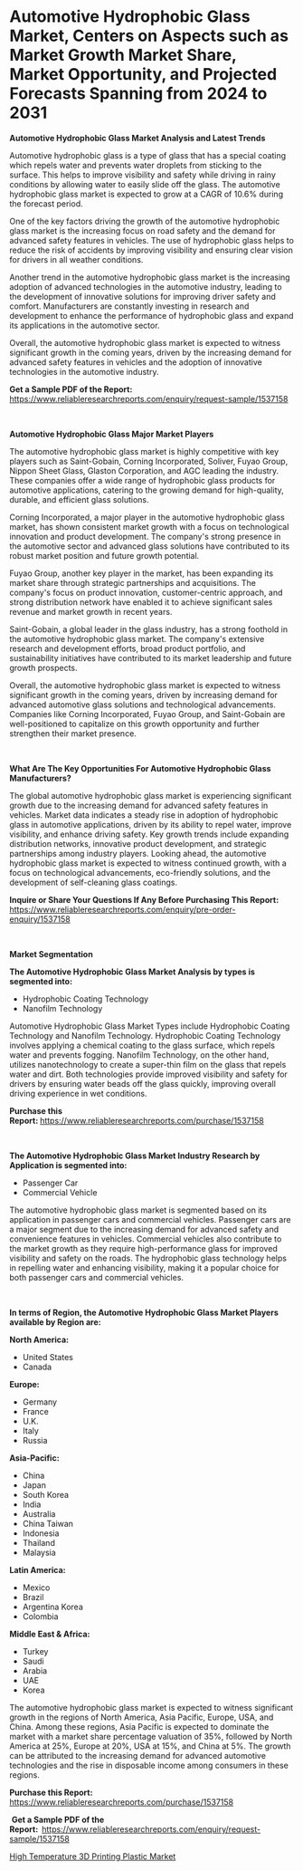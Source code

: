 <p><h1>Automotive Hydrophobic Glass Market, Centers on Aspects such as Market Growth Market Share, Market Opportunity, and Projected Forecasts Spanning from 2024 to 2031</h1></p><p><strong>Automotive Hydrophobic Glass Market Analysis and Latest Trends</strong></p>
<p><p>Automotive hydrophobic glass is a type of glass that has a special coating which repels water and prevents water droplets from sticking to the surface. This helps to improve visibility and safety while driving in rainy conditions by allowing water to easily slide off the glass. The automotive hydrophobic glass market is expected to grow at a CAGR of 10.6% during the forecast period.</p><p>One of the key factors driving the growth of the automotive hydrophobic glass market is the increasing focus on road safety and the demand for advanced safety features in vehicles. The use of hydrophobic glass helps to reduce the risk of accidents by improving visibility and ensuring clear vision for drivers in all weather conditions.</p><p>Another trend in the automotive hydrophobic glass market is the increasing adoption of advanced technologies in the automotive industry, leading to the development of innovative solutions for improving driver safety and comfort. Manufacturers are constantly investing in research and development to enhance the performance of hydrophobic glass and expand its applications in the automotive sector.</p><p>Overall, the automotive hydrophobic glass market is expected to witness significant growth in the coming years, driven by the increasing demand for advanced safety features in vehicles and the adoption of innovative technologies in the automotive industry.</p></p>
<p><strong>Get a Sample PDF of the Report:&nbsp;</strong> <a href="https://www.reliableresearchreports.com/enquiry/request-sample/1537158">https://www.reliableresearchreports.com/enquiry/request-sample/1537158</a></p>
<p>&nbsp;</p>
<p><strong>Automotive Hydrophobic Glass Major Market Players</strong></p>
<p><p>The automotive hydrophobic glass market is highly competitive with key players such as Saint-Gobain, Corning Incorporated, Soliver, Fuyao Group, Nippon Sheet Glass, Glaston Corporation, and AGC leading the industry. These companies offer a wide range of hydrophobic glass products for automotive applications, catering to the growing demand for high-quality, durable, and efficient glass solutions.</p><p>Corning Incorporated, a major player in the automotive hydrophobic glass market, has shown consistent market growth with a focus on technological innovation and product development. The company's strong presence in the automotive sector and advanced glass solutions have contributed to its robust market position and future growth potential.</p><p>Fuyao Group, another key player in the market, has been expanding its market share through strategic partnerships and acquisitions. The company's focus on product innovation, customer-centric approach, and strong distribution network have enabled it to achieve significant sales revenue and market growth in recent years.</p><p>Saint-Gobain, a global leader in the glass industry, has a strong foothold in the automotive hydrophobic glass market. The company's extensive research and development efforts, broad product portfolio, and sustainability initiatives have contributed to its market leadership and future growth prospects.</p><p>Overall, the automotive hydrophobic glass market is expected to witness significant growth in the coming years, driven by increasing demand for advanced automotive glass solutions and technological advancements. Companies like Corning Incorporated, Fuyao Group, and Saint-Gobain are well-positioned to capitalize on this growth opportunity and further strengthen their market presence.</p></p>
<p>&nbsp;</p>
<p><strong>What Are The Key Opportunities For Automotive Hydrophobic Glass Manufacturers?</strong></p>
<p><p>The global automotive hydrophobic glass market is experiencing significant growth due to the increasing demand for advanced safety features in vehicles. Market data indicates a steady rise in adoption of hydrophobic glass in automotive applications, driven by its ability to repel water, improve visibility, and enhance driving safety. Key growth trends include expanding distribution networks, innovative product development, and strategic partnerships among industry players. Looking ahead, the automotive hydrophobic glass market is expected to witness continued growth, with a focus on technological advancements, eco-friendly solutions, and the development of self-cleaning glass coatings.</p></p>
<p><strong>Inquire or Share Your Questions If Any Before Purchasing This Report:</strong> <a href="https://www.reliableresearchreports.com/enquiry/pre-order-enquiry/1537158">https://www.reliableresearchreports.com/enquiry/pre-order-enquiry/1537158</a></p>
<p>&nbsp;</p>
<p><strong>Market Segmentation</strong></p>
<p><strong>The Automotive Hydrophobic Glass Market Analysis by types is segmented into:</strong></p>
<p><ul><li>Hydrophobic Coating Technology</li><li>Nanofilm Technology</li></ul></p>
<p><p>Automotive Hydrophobic Glass Market Types include Hydrophobic Coating Technology and Nanofilm Technology. Hydrophobic Coating Technology involves applying a chemical coating to the glass surface, which repels water and prevents fogging. Nanofilm Technology, on the other hand, utilizes nanotechnology to create a super-thin film on the glass that repels water and dirt. Both technologies provide improved visibility and safety for drivers by ensuring water beads off the glass quickly, improving overall driving experience in wet conditions.</p></p>
<p><strong>Purchase this Report:&nbsp;</strong><a href="https://www.reliableresearchreports.com/purchase/1537158">https://www.reliableresearchreports.com/purchase/1537158</a></p>
<p>&nbsp;</p>
<p><strong>The Automotive Hydrophobic Glass Market Industry Research by Application is segmented into:</strong></p>
<p><ul><li>Passenger Car</li><li>Commercial Vehicle</li></ul></p>
<p><p>The automotive hydrophobic glass market is segmented based on its application in passenger cars and commercial vehicles. Passenger cars are a major segment due to the increasing demand for advanced safety and convenience features in vehicles. Commercial vehicles also contribute to the market growth as they require high-performance glass for improved visibility and safety on the roads. The hydrophobic glass technology helps in repelling water and enhancing visibility, making it a popular choice for both passenger cars and commercial vehicles.</p></p>
<p>&nbsp;</p>
<p><strong>In terms of Region, the Automotive Hydrophobic Glass Market Players available by Region are:</strong></p>
<p>
    <p> <strong> North America: </strong>
        <ul>
            <li>United States</li>
            <li>Canada</li>
        </ul>
        </p> 
    <p> <strong> Europe: </strong>
        <ul>
            <li>Germany</li>
            <li>France</li>
            <li>U.K.</li>
            <li>Italy</li>
            <li>Russia</li>
        </ul>
        </p> 
    <p> <strong> Asia-Pacific: </strong>
        <ul>
            <li>China</li>
            <li>Japan</li>
            <li>South Korea</li>
            <li>India</li>
            <li>Australia</li>
            <li>China Taiwan</li>
            <li>Indonesia</li>
            <li>Thailand</li>
            <li>Malaysia</li>
        </ul>
        </p> 
    <p> <strong> Latin America: </strong>
        <ul>
            <li>Mexico</li>
            <li>Brazil</li>
            <li>Argentina Korea</li>
            <li>Colombia</li>
        </ul>
        </p> 
    <p> <strong> Middle East & Africa: </strong>
        <ul>
            <li>Turkey</li>
            <li>Saudi</li>
            <li>Arabia</li>
            <li>UAE</li>
            <li>Korea</li>
        </ul>
    </p>
    </p>
<p><p>The automotive hydrophobic glass market is expected to witness significant growth in the regions of North America, Asia Pacific, Europe, USA, and China. Among these regions, Asia Pacific is expected to dominate the market with a market share percentage valuation of 35%, followed by North America at 25%, Europe at 20%, USA at 15%, and China at 5%. The growth can be attributed to the increasing demand for advanced automotive technologies and the rise in disposable income among consumers in these regions.</p></p>
<p><strong>Purchase this Report: </strong><a href="https://www.reliableresearchreports.com/purchase/1537158">https://www.reliableresearchreports.com/purchase/1537158</a></p>
<p>&nbsp;<strong>Get a Sample PDF of the Report:&nbsp;&nbsp;</strong><a href="https://www.reliableresearchreports.com/enquiry/request-sample/1537158">https://www.reliableresearchreports.com/enquiry/request-sample/1537158</a></p>
<p><strong></strong></p>
<p><p><a href="https://github.com/RichRobinson5/Market-Research-Report-List-4/blob/main/high-temperature-3d-printing-plastic-market.md">High Temperature 3D Printing Plastic Market</a></p></p>